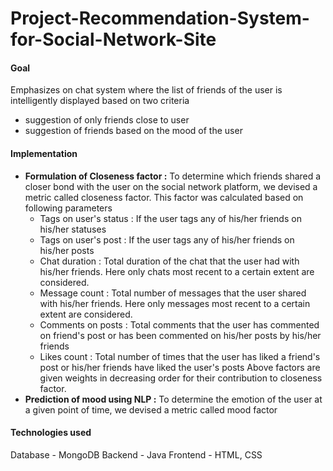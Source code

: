 # Project-Recommendation-System-for-Social-Network-Site

#### Goal ####
Emphasizes on chat system where the list of friends of the user is intelligently displayed based on two criteria
* suggestion of only friends close to user
* suggestion of friends based on the mood of the user

#### Implementation ####
* **Formulation of Closeness factor :** To determine which friends shared a closer bond with the user on the social network platform, we devised a metric called closeness factor. This factor was calculated based on following parameters
  * Tags on user's status : If the user tags any of his/her friends on his/her statuses
  * Tags on user's post : If the user tags any of his/her friends on his/her posts
  * Chat duration : Total duration of the chat that the user had with his/her friends. Here only chats most recent to a certain extent are considered.
  * Message count : Total number of messages that the user shared with his/her friends. Here only messages most recent to a certain extent are considered.
  * Comments on posts : Total comments that the user has commented on friend's post or has been commented on his/her posts by his/her friends
  * Likes count : Total number of times that the user has liked a friend's post or his/her friends have liked the user's posts
  Above factors are given weights in decreasing order for their contribution to closeness factor. 
* **Prediction of mood using NLP :** To determine the emotion of the user at a given point of time, we devised a metric called mood factor

#### Technologies used ####
Database - MongoDB
Backend - Java
Frontend - HTML, CSS
